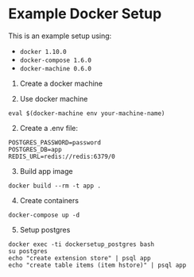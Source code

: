 # Example Docker Setup

This is an example setup using:

- `docker 1.10.0`
- `docker-compose 1.6.0`
- `docker-machine 0.6.0`

1. Create a docker machine

2. Use docker machine

  ```shell
  eval $(docker-machine env your-machine-name)
  ```

2. Create a .env file:

  ```
  POSTGRES_PASSWORD=password
  POSTGRES_DB=app
  REDIS_URL=redis://redis:6379/0
  ```

3. Build app image

  ```shell
  docker build --rm -t app .
  ```

4. Create containers

  ```shell
  docker-compose up -d
  ```

5. Setup postgres

  ```
  docker exec -ti dockersetup_postgres bash
  su postgres
  echo "create extension store" | psql app
  echo "create table items (item hstore)" | psql app
  ```

